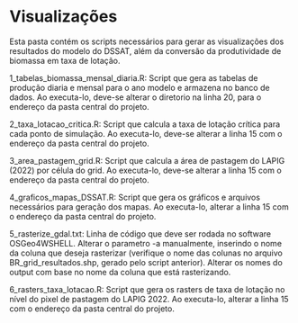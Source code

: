 # Visualizações

Esta pasta contém os scripts necessários para gerar as visualizações dos resultados do modelo do DSSAT, além da conversão da produtividade de biomassa em taxa de lotação.

1_tabelas_biomassa_mensal_diaria.R:
Script que gera as tabelas de produção diaria e mensal para o ano modelo e armazena no banco de dados. Ao executa-lo, deve-se alterar o diretorio na linha 20, para o endereço da pasta central do projeto.


2_taxa_lotacao_critica.R:
Script que calcula a taxa de lotação crítica para cada ponto de simulação. Ao executa-lo, deve-se alterar a linha 15 com o endereço da pasta central do projeto.


3_area_pastagem_grid.R:
Script que calcula a área de pastagem do LAPIG (2022) por célula do grid. Ao executa-lo, deve-se alterar a linha 15 com o endereço da pasta central do projeto.


4_graficos_mapas_DSSAT.R:
Script que gera os gráficos e arquivos necessários para geração dos mapas. Ao executa-lo, alterar a linha 15 com o endereço da pasta central do projeto.

5_rasterize_gdal.txt:
Linha de código que deve ser rodada no software OSGeo4WSHELL. Alterar o parametro -a manualmente, inserindo o nome da coluna que deseja rasterizar (verifique o nome das colunas no arquivo BR_grid_resultados.shp, gerado pelo script anterior). Alterar os nomes do output com base no nome da coluna que está rasterizando.

6_rasters_taxa_lotacao.R:
Script que gera os rasters de taxa de lotação no nível do pixel de pastagem do LAPIG 2022. Ao executa-lo, alterar a linha 15 com o endereço da pasta central do projeto.
